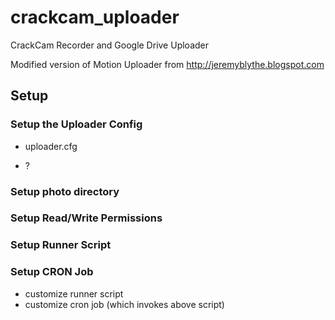 # crackcam_uploader
CrackCam Recorder and Google Drive Uploader

Modified version of Motion Uploader from http://jeremyblythe.blogspot.com

## Setup

### Setup the Uploader Config

- uploader.cfg

- ?

### Setup photo directory

### Setup Read/Write Permissions

### Setup Runner Script

### Setup CRON Job

- customize runner script
- customize cron job (which invokes above script)

